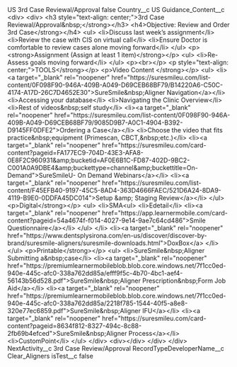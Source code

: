 <?xml version="1.0" encoding="UTF-8"?>
<CustomMetadata xmlns="http://soap.sforce.com/2006/04/metadata" xmlns:xsi="http://www.w3.org/2001/XMLSchema-instance" xmlns:xsd="http://www.w3.org/2001/XMLSchema">
    <label>US 3rd Case Reviewal/Approval</label>
    <protected>false</protected>
    <values>
        <field>Country__c</field>
        <value xsi:type="xsd:string">US</value>
    </values>
    <values>
        <field>Guidance_Content__c</field>
        <value xsi:type="xsd:string">&lt;div&gt;
                                        &lt;div&gt;
                                                &lt;h3 style=&quot;text-align: center;&quot;&gt;3rd Case Reviewal/Approval&amp;nbsp;&lt;/strong&gt;&lt;/h3&gt;
                                                &lt;h4&gt;Objective: Review and Order
                                                                3rd Case&lt;/strong&gt;&lt;/h4&gt;
                                                &lt;ul&gt;
                                                        &lt;li&gt;Discuss last week’s assignment&lt;/li&gt;
                                                        &lt;li&gt;Review the case with CIS on virtual call&lt;/li&gt;
                                                        &lt;li&gt;Ensure Doctor is comfortable to review cases alone moving forward&lt;/li&gt;
                                                &lt;/ul&gt;
                                                &lt;p&gt;&lt;strong&gt;Assignment (Assign at least 1 item)&lt;/strong&gt;&lt;/p&gt;
                                                &lt;ul&gt;
                                                        &lt;li&gt;Re-Assess goals moving forward&lt;/li&gt;
                                                &lt;/ul&gt;
                                                &lt;p&gt;&lt;br&gt;&lt;/p&gt;
                                                &lt;p style=&quot;text-align: center;&quot;&gt;TOOLS&lt;/strong&gt;&lt;/p&gt;
                                                &lt;p&gt;Video Content &lt;/strong&gt;&lt;/p&gt;
                                                &lt;ul&gt;
                                                        &lt;li&gt;&lt;a target=&quot;_blank&quot; rel=&quot;noopener&quot; href=&quot;https://suresmileu.com/list-content/0F098F90-946A-409B-A049-D69CEB68BF79/B14220A6-C50C-4174-A17D-26C7D4652E30&quot;&gt;SureSmile&amp;nbsp;Aligner
                                                                        Navigation&lt;/a&gt;​&lt;/li&gt;
                                                        &lt;li&gt;Accessing your database​&lt;/li&gt;
                                                        &lt;li&gt;Navigating the Clinic Overview​&lt;/li&gt;
                                                        &lt;li&gt;Rest of videos&amp;nbsp;self study​&lt;/li&gt;
                                                        &lt;li&gt;&lt;a target=&quot;_blank&quot; rel=&quot;noopener&quot; href=&quot;https://suresmileu.com/list-content/0F098F90-946A-409B-A049-D69CEB68BF79/9085D9B7-A0C1-4904-B392-D9145FF0DFE2&quot;&gt;Ordering
                                                                        a Case&lt;/a&gt;​&lt;/li&gt;
                                                        &lt;li&gt;Choose the video that fits practice&amp;nbsp;equipment (Primescan, CBCT,&amp;nbsp;etc.)​&lt;/li&gt;
                                                        &lt;li&gt;&lt;a target=&quot;_blank&quot; rel=&quot;noopener&quot; href=&quot;https://suresmileu.com/card-content?pageid=FA177EC9-704D-43E3-AFA8-0E8F2C960931&amp;amp;bucketid=AF0E6B1C-FD87-402D-9BC2-C001A0A9DBE4&amp;amp;buckettype=channel&amp;amp;buckettitle=On-Demand&quot;&gt;SureSmileU-
                                                                        On Demand Webinars&lt;/a&gt;&lt;/li&gt;
                                                        &lt;li&gt;&lt;a target=&quot;_blank&quot; rel=&quot;noopener&quot; href=&quot;https://suresmileu.com/list-content/F45EFB40-9197-45C5-8AD4-363D4666FAEC/521D6A24-8DA9-4119-B9E0-0DDFA45DC014&quot;&gt;Setup
                                                                        &amp;amp; Staging Review&lt;/a&gt;&lt;/li&gt;
                                                &lt;/ul&gt;
                                                &lt;p&gt;Digital&lt;/strong&gt;&lt;/p&gt;
                                                &lt;ul&gt;
                                                        &lt;li&gt;SMA&lt;ul&gt;
                                                                        &lt;li&gt;Edetail&lt;/li&gt;
                                                                        &lt;li&gt;&lt;a target=&quot;_blank&quot; rel=&quot;noopener&quot; href=&quot;https://app.learnermobile.com/card-content?pageid=54a4674f-f014-4027-9e14-9ae7c64cd486&quot;&gt;Smile
                                                                                        Questionnaire&lt;/a&gt;&lt;/li&gt;
                                                                &lt;/ul&gt;
                                                        &lt;/li&gt;
                                                        &lt;li&gt;&lt;a target=&quot;_blank&quot; rel=&quot;noopener&quot; href=&quot;https://www.dentsplysirona.com/en-us/discover/discover-by-brand/suresmile-aligners/suresmile-downloads.html&quot;&gt;DoxBox&lt;/a&gt;
                                                        &lt;/li&gt;
                                                &lt;/ul&gt;
                                                &lt;p&gt;Printable&lt;/strong&gt;&lt;/p&gt;
                                                &lt;ul&gt;
                                                        &lt;li&gt;SureSmile&amp;nbsp;Aligner Submitting a&amp;nbsp;case&lt;/li&gt;
                                                        &lt;li&gt;&lt;a target=&quot;_blank&quot; rel=&quot;noopener&quot; href=&quot;https://premiumlearnermobileblob.blob.core.windows.net/7f1cc0ed-940e-445c-afc0-338a762dd85a/efff9f5c-4b70-4bc1-aef4-56143b56d528.pdf&quot;&gt;SureSmile&amp;nbsp;Aligner
                                                                        Prescription&amp;nbsp;Form Job Aid&lt;/a&gt;​&lt;/li&gt;
                                                        &lt;li&gt;&lt;a target=&quot;_blank&quot; rel=&quot;noopener&quot; href=&quot;https://premiumlearnermobileblob.blob.core.windows.net/7f1cc0ed-940e-445c-afc0-338a762dd85a/2218f785-1544-40f5-a8e8-320e77ec6859.pdf&quot;&gt;SureSmile&amp;nbsp;Aligner
                                                                        IFU&lt;/a&gt;​&lt;/li&gt;
                                                        &lt;li&gt;&lt;a target=&quot;_blank&quot; rel=&quot;noopener&quot; href=&quot;https://suresmileu.com/card-content?pageid=8634f812-8327-494c-8c88-2fb69b4efced&quot;&gt;SureSmile&amp;nbsp;Aligner
                                                                        Process&lt;/a&gt;&lt;/li&gt;
                                                        &lt;li&gt;CustomPoint&lt;/li&gt;
                                                &lt;/ul&gt;
                                        &lt;/div&gt;
                                        &lt;div&gt;&lt;/div&gt;
                                &lt;/div&gt;
                        &lt;/div&gt;</value>
    </values>
    <values>
        <field>NextActivity__c</field>
        <value xsi:type="xsd:string">3rd Case Review/Approval</value>
    </values>
    <values>
        <field>RecordTypeDeveloperName__c</field>
        <value xsi:type="xsd:string">Clear_Aligners</value>
    </values>
    <values>
        <field>isTest__c</field>
        <value xsi:type="xsd:boolean">false</value>
    </values>
</CustomMetadata>

